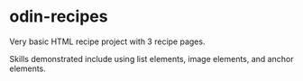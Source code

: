 # odin-recipes
Very basic HTML recipe project with 3 recipe pages. 

Skills demonstrated include using list elements, image elements, and anchor elements.